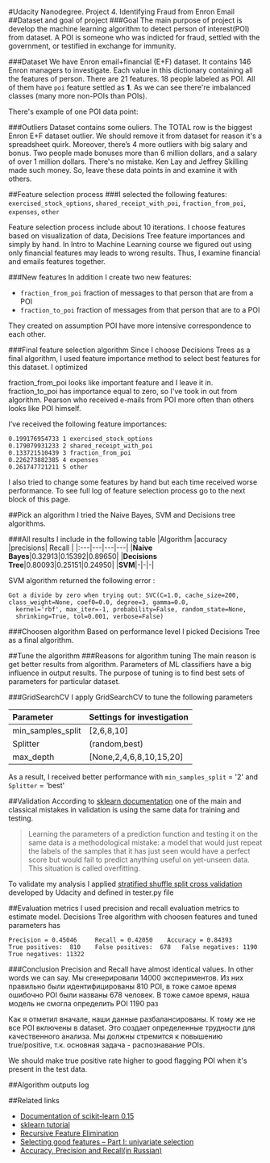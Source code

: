 #Udacity Nanodegree. Project 4. Identifying Fraud from Enron Email
##Dataset and goal of project
###Goal
The main purpose of project is develop the machine learning algorithm to detect person of interest(POI) from dataset.
A POI is someone who was indicted for fraud, settled with the government, or testified in exchange for immunity.

###Dataset
We have Enron email+financial (E+F) dataset. It contains 146 Enron managers to investigate. Each value in this dictionary containing all the features of person. There are 21 features. 
18 people labeled as POI. All of them have `poi` feature settled as **1**. As we can see there're imbalanced classes (many more non-POIs than POIs).

There's example of one POI data point: 


###Outliers
Dataset contains some ouliers. The TOTAL row is the biggest Enron E+F dataset outlier. We should remove it from dataset for reason it's a spreadsheet quirk.
Moreover, there’s 4 more outliers with big salary and bonus. Two people made bonuses more than 6 million dollars, and a salary of over 1 million dollars. 
There's no mistake. Ken Lay and Jeffrey Skilling made such money. So, leave these data points in and examine it with others.

##Feature selection process
###I selected the following features:
`exercised_stock_options`, `shared_receipt_with_poi`, `fraction_from_poi`, `expenses`, `other`

Feature selection process include about 10 iterations. I choose features based on visualization of data, Decisions Tree feature importances and simply by hand.
In Intro to Machine Learning course we figured out using only financial features may leads to wrong results. Thus, I examine financial and emails features together. 

###New features
In addition I create two new features:
* `fraction_from_poi` fraction of messages to that person that are from a POI
* `fraction_to_poi` fraction of messages from that person that are to a POI

They created on assumption POI have more intensive correspondence to each other. 

###Final feature selection algorithm
Since I choose Decisions Trees as a final algorithm, I used feature importance method to select best features for this dataset. 
I optimized 

fraction_from_poi looks like important feature and I leave it in. fraction_to_poi has importance equal to zero, so I've took in out from algorithm.
Pearson who received e-mails from POI more often than others looks like POI himself.

I’ve received the following feature importances:

    0.199176954733 1 exercised_stock_options
    0.179079931233 2 shared_receipt_with_poi
    0.133721510439 3 fraction_from_poi
    0.226273882385 4 expenses
    0.261747721211 5 other

I also tried to change some features by hand but each time received worse performance.
To see full log of feature selection process go to the next block of this page.

##Pick an algorithm
I tried the Naive Bayes, SVM and Decisions tree algorithms. 

###All results I include in the following table
|Algorithm	|accuracy	|precisions|	Recall |
|:---|---|---|---|
|**Naive Bayes**|0.32913|0.15392|0.89650|
|**Decisions Tree**|0.80093|0.25151|0.24950|
|**SVM**|-|-|-|

SVM algorithm returned the following error :
```
Got a divide by zero when trying out: SVC(C=1.0, cache_size=200, class_weight=None, coef0=0.0, degree=3, gamma=0.0,
  kernel='rbf', max_iter=-1, probability=False, random_state=None,
  shrinking=True, tol=0.001, verbose=False)
```

###Choosen algorithm
Based on performance level I picked Decisions Tree as a final algorithm.

##Tune the algorithm
###Reasons for algorithm tuning
The main reason is get better results from algorithm. Parameters of ML classifiers have a big influence in output results. 
The purpose of tuning is to find best sets of parameters for particular dataset.

###GridSearchCV
I apply GridSearchCV to tune the following parameters

|Parameter          |Settings for investigation |
|:------------------|:--------------------------|
|min_samples_split	| [2,6,8,10]                | 
|Splitter	        | (random,best)             |
|max_depth	        | [None,2,4,6,8,10,15,20]   |

As a result, I received better performance with `min_samples_split` = '2' and `Splitter` = 'best'

##Validation
According to [sklearn documentation][sklearn_mistake] one of the main and classical mistakes in validation is using the same data for training and testing. 
>Learning the parameters of a prediction function and testing it on the same data is a methodological mistake: 
>a model that would just repeat the labels of the samples that it has just seen would have a perfect score but would fail to predict anything useful on yet-unseen data. This situation is called overfitting.

To validate my analysis I applied [stratified shuffle split cross validation][StratifiedShuffleSplit] developed by Udacity and defined in tester.py file

##Evaluation metrics
I used precision and recall evaluation metrics to estimate model.
Decisions Tree algorithm with choosen features and tuned parameters has

    Precision = 0.45046     Recall = 0.42050    Accuracy = 0.84393
	True positives:  810	False positives:  678	False negatives: 1190	True negatives: 11322
###Conclusion
Precision and Recall have almost identical values. In other words we can say.
Мы сгенерировали 14000 экспериментов. Из них правильно были идентифицированы 810 POI, в тоже самое время ошибочно POI были названы 678 человек. 
В тоже самое время, наша модель не смогла определить POI 1190 раз

Как я отметил вначале, наши данные разбалансированы. К тому же не все POI включены в dataset. Это создает определенные трудности для качественного анализа. 
Мы должны стремится к повышению true/positive, т.к. основная задача - распознавание POIs.

We should make true positive rate higher to good flagging POI when it's present in the test data.


##Algorithm outputs log

##Related links
- [Documentation of scikit-learn 0.15][1]
- [sklearn tutorial][2]
- [Recursive Feature Elimination][3]
- [Selecting good features – Part I: univariate selection][4]
- [Accuracy, Precision and Recall(in Russian)][5] 

[1]: http://scikit-learn.org/stable/documentation.html
[2]: http://amueller.github.io/sklearn_tutorial/
[3]: http://topepo.github.io/caret/rfe.html
[4]: http://blog.datadive.net/selecting-good-features-part-i-univariate-selection/
[5]: http://bazhenov.me/blog/2012/07/21/classification-performance-evaluation.html
[StratifiedShuffleSplit]: http://scikit-learn.org/stable/modules/generated/sklearn.cross_validation.StratifiedShuffleSplit.html
[sklearn_mistake]: http://scikit-learn.org/stable/modules/cross_validation.html 
